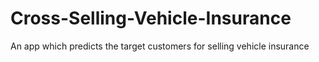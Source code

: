 # Cross-Selling-Vehicle-Insurance
An app which predicts the target customers for selling vehicle insurance
